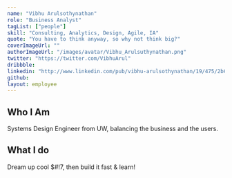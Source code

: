 ```yaml
---
name: "Vibhu Arulsothynathan"
role: "Business Analyst"
tagList: ["people"]
skill: "Consulting, Analytics, Design, Agile, IA"
quote: "You have to think anyway, so why not think big?"
coverImageUrl: ""
authorImageUrl: "/images/avatar/Vibhu_Arulsuthynathan.png"
twitter: "https://twitter.com/VibhuArul"
dribbble:
linkedin: "http://www.linkedin.com/pub/vibhu-arulsothynathan/19/475/2b6"
github:
layout: employee
---
```


## Who I Am

Systems Design Engineer from UW, balancing the business and the users.

## What I do

Dream up cool $#!7, then build it fast & learn!
